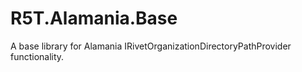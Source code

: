 # R5T.Alamania.Base
A base library for Alamania IRivetOrganizationDirectoryPathProvider functionality.
